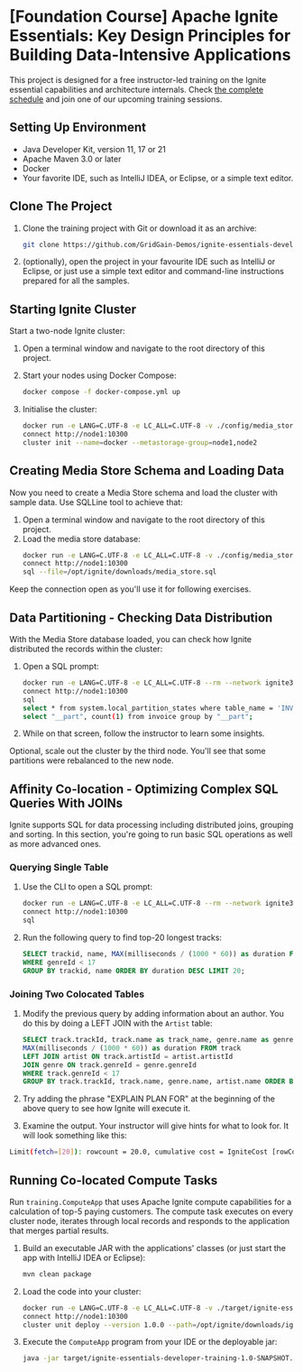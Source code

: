 # [Foundation Course] Apache Ignite Essentials: Key Design Principles for Building Data-Intensive Applications

This project is designed for a free instructor-led training on the Ignite essential capabilities and architecture internals.
Check [the complete schedule](https://www.gridgain.com/products/services/training/apache-ignite-workshop-Key-design-principles-for-building-data-intensive-applications) and join one of our upcoming training sessions.

## Setting Up Environment

* Java Developer Kit, version 11, 17 or 21
* Apache Maven 3.0 or later
* Docker
* Your favorite IDE, such as IntelliJ IDEA, or Eclipse, or a simple text editor.

## Clone The Project

1. Clone the training project with Git or download it as an archive:
    ```bash
    git clone https://github.com/GridGain-Demos/ignite-essentials-developer-training.git
    ```

2. (optionally), open the project in your favourite IDE such as IntelliJ or Eclipse, or just use a simple text editor
and command-line instructions prepared for all the samples.    

## Starting Ignite Cluster

Start a two-node Ignite cluster:

1. Open a terminal window and navigate to the root directory of this project.

2. Start your nodes using Docker Compose:
    ```bash
   docker compose -f docker-compose.yml up
   ```

3. Initialise the cluster:
    ```bash
   docker run -e LANG=C.UTF-8 -e LC_ALL=C.UTF-8 -v ./config/media_store.sql:/opt/ignite/downloads/media_store.sql --rm --network ignite3_default -it apacheignite/ignite:3.0.0 cli
   connect http://node1:10300
   cluster init --name=docker --metastorage-group=node1,node2 
    ```
 
## Creating Media Store Schema and Loading Data

Now you need to create a Media Store schema and load the cluster with sample data. Use SQLLine tool to achieve that:

1. Open a terminal window and navigate to the root directory of this project.
2. Load the media store database:
    ```bash
   docker run -e LANG=C.UTF-8 -e LC_ALL=C.UTF-8 -v ./config/media_store.sql:/opt/ignite/downloads/media_store.sql --rm --network ignite3_default -it apacheignite/ignite:3.0.0 cli
   connect http://node1:10300
   sql --file=/opt/ignite/downloads/media_store.sql
    ```

Keep the connection open as you'll use it for following exercises.

## Data Partitioning - Checking Data Distribution

With the Media Store database loaded, you can check how Ignite distributed the records within the cluster:

1. Open a SQL prompt:
    ```bash
   docker run -e LANG=C.UTF-8 -e LC_ALL=C.UTF-8 --rm --network ignite3_default -it apacheignite/ignite:3.0.0 cli
   connect http://node1:10300
   sql
   select * from system.local_partition_states where table_name = 'INVOICE';
   select "__part", count(1) from invoice group by "__part";
    ```

2. While on that screen, follow the instructor to learn some insights.

Optional, scale out the cluster by the third node. You'll see that some partitions were rebalanced to the new node.

## Affinity Co-location - Optimizing Complex SQL Queries With JOINs

Ignite supports SQL for data processing including distributed joins, grouping and sorting. In this section, you're 
going to run basic SQL operations as well as more advanced ones.

### Querying Single Table

1. Use the CLI to open a SQL prompt:
     ```bash
   docker run -e LANG=C.UTF-8 -e LC_ALL=C.UTF-8 --rm --network ignite3_default -it apacheignite/ignite:3.0.0 cli
   connect http://node1:10300
   sql
    ```

2. Run the following query to find top-20 longest tracks:

    ```sql
    SELECT trackid, name, MAX(milliseconds / (1000 * 60)) as duration FROM track
    WHERE genreId < 17
    GROUP BY trackid, name ORDER BY duration DESC LIMIT 20;
    ```

### Joining Two Colocated Tables

1. Modify the previous query by adding information about an author. You do this by doing a LEFT
JOIN with the `Artist` table:

    ```sql
   SELECT track.trackId, track.name as track_name, genre.name as genre, artist.name as artist,
   MAX(milliseconds / (1000 * 60)) as duration FROM track
   LEFT JOIN artist ON track.artistId = artist.artistId
   JOIN genre ON track.genreId = genre.genreId
   WHERE track.genreId < 17
   GROUP BY track.trackId, track.name, genre.name, artist.name ORDER BY duration DESC LIMIT 20;
   ```

2. Try adding the phrase "EXPLAIN PLAN FOR" at the beginning of the above query to see how Ignite will execute it.
3. Examine the output. Your instructor will give hints for what to look for. It will look something like this:
```bash
Limit(fetch=[20]): rowcount = 20.0, cumulative cost = IgniteCost [rowCount=15318.06, cpu=77499.96615043783, memory=33461.76, io=178134.0, network=101068.0], id = 35293  
```

## Running Co-located Compute Tasks

Run `training.ComputeApp` that uses Apache Ignite compute capabilities for a calculation of top-5 paying customers.
The compute task executes on every cluster node, iterates through local records and responds to the application that 
merges partial results.

1. Build an executable JAR with the applications' classes (or just start the app with IntelliJ IDEA or Eclipse):
    ```bash
    mvn clean package 
    ```
2. Load the code into your cluster:
    ```bash
   docker run -e LANG=C.UTF-8 -e LC_ALL=C.UTF-8 -v ./target/ignite-essentials-developer-training-1.0-SNAPSHOT.jar:/opt/ignite/downloads/ignite-essentials-developer-training-1.0-SNAPSHOT.jar --rm --network ignite3_default -it apacheignite/ignite:3.0.0 cli
   connect http://node1:10300
   cluster unit deploy --version 1.0.0 --path=/opt/ignite/downloads/ignite-essentials-developer-training-1.0-SNAPSHOT.jar essentialsCompute
    ```
3. Execute the `ComputeApp` program from your IDE or the deployable jar:
    ```bash
    java -jar target/ignite-essentials-developer-training-1.0-SNAPSHOT.jar 
    ```
